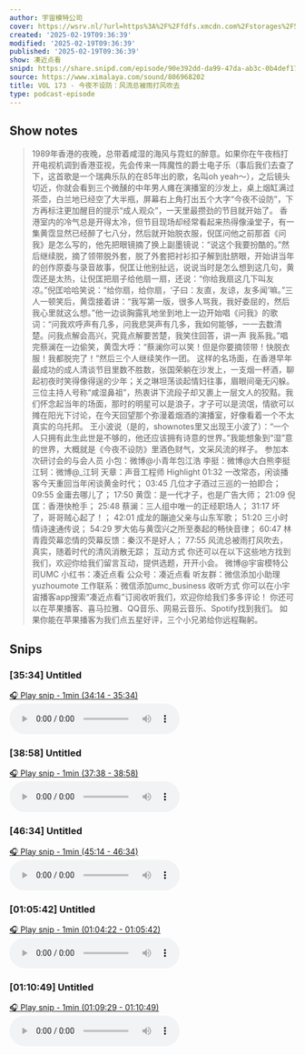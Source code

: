 ```yaml
---
author: 宇宙模特公司
cover: https://wsrv.nl/?url=https%3A%2F%2Ffdfs.xmcdn.com%2Fstorages%2F597e-audiofreehighqps%2F6D%2F90%2FGKwRIJIIQonMAAmg6QIgSPm9.jpeg&w=200&h=200
created: '2025-02-19T09:36:39'
modified: '2025-02-19T09:36:39'
published: '2025-02-19T09:36:39'
show: 凑近点看
snipd: https://share.snipd.com/episode/90e392dd-da99-47da-ab3c-0b4def17e522
source: https://www.ximalaya.com/sound/806968202
title: VOL 173 - 今夜不设防：风流总被雨打风吹去
type: podcast-episode
---
```



## Show notes
> 1989年香港的夜晚，总带着咸湿的海风与霓虹的醉意。如果你在午夜档打开电视机调到香港亚视，先会传来一阵魔性的爵士电子乐（事后我们去查了下，这首歌是一个瑞典乐队的在85年出的歌，名叫oh yeah～），之后镜头切近，你就会看到三个微醺的中年男人瘫在演播室的沙发上，桌上烟缸满过茶壶，白兰地已经空了大半瓶，屏幕右上角打出五个大字“今夜不设防”，下方再标注更加醒目的提示“成人观众”，一天里最攒劲的节目就开始了。
> 香港室内的冷气总是开得太冷，但节目现场却经常看起来热得像澡堂子，有一集黄霑显然已经醉了七八分，然后就开始脱衣服，倪匡问他之前那首《问我》是怎么写的，他先把眼镜摘了换上副墨镜说：“说这个我要扮酷的。”然后继续脱，摘了领带脱外套，脱了外套把衬衫扣子解到肚脐眼，开始讲当年的创作原委与录音故事，倪匡让他别扯远，说说当时是怎么想到这几句，黄霑还是太热，让倪匡把扇子给他扇一扇，还说：“你给我扇这几下叫友凉。”倪匡哈哈笑说：“给你扇，给你扇，‘子曰：友直，友谅，友多闻’嘛。”三人一顿笑后，黄霑接着讲：“我写第一版，很多人骂我，我好委屈的，然后我心里就这么想。”他一边谈胸露乳地坐到地上一边开始唱《问我》的歌词：“问我欢呼声有几多，问我悲哭声有几多，我如何能够，一一去数清楚。问我点解会高兴，究竟点解要苦楚，我笑住回答，讲一声 我系我。”唱完蔡澜在一边偷笑，黄霑大呼：“蔡澜你可以笑！但是你要摘领带！快脱衣服！我都脱完了！”然后三个人继续笑作一团。
> 这样的名场面，在香港早年最成功的成人清谈节目里数不胜数，张国荣躺在沙发上，一支烟一杯酒，聊起初夜时笑得像得逞的少年；关之琳坦荡谈起情妇往事，眉眼间毫无闪躲。三位主持人号称“咸湿鼻祖”，热衷讲下流段子却又裹上一层文人的狡黠。我们怀念起当年的场面，那时的明星可以是浪子，才子可以是流氓，情欲可以摊在阳光下讨论，在今天回望那个弥漫着烟酒的演播室，好像看着一个不太真实的乌托邦。
> 王小波说（是的，shownotes里又出现王小波了）：“一个人只拥有此生此世是不够的，他还应该拥有诗意的世界。”我能想象到“湿”意的世界，大概就是《今夜不设防》里酒色财气，文采风流的样子。
> 参加本次研讨会的与会人员
> 小包：微博@小青年包江浩
> 李挺：微博@大白熊李挺
> 江轲：微博@_江轲
> 天章：声音工程师
> Highlight
> 01:32 一改常态，闲谈播客今天重回当年闲谈黄金时代；
> 03:45 几位才子酒过三巡的一拍即合；
> 09:55 金庸去哪儿了；
> 17:50 黄霑：是一代才子，也是广告大师；
> 21:09 倪匡：香港快枪手；
> 25:48 蔡澜：三人组中唯一的正经职场人；
> 31:17 坏了，哥哥贼心起了！；
> 42:01 成龙的蹦迪父亲与山东军歌；
> 51:20 三小时情诗速通传说；
> 54:29 罗大佑与黄霑兴之所至奏起的畅快音律；
> 60:47 林青霞荧幕恋情的荧幕反馈：秦汉不是好人；
> 77:55 风流总被雨打风吹去， 真实，随着时代的清风消散无踪；
> 互动方式
> 你还可以在以下这些地方找到我们，欢迎你给我们留言互动，提供选题，开开小会。
> 微博@宇宙模特公司UMC
> 小红书：凑近点看
> 公众号：凑近点看
> 听友群：微信添加小助理yuzhoumote
> 工作联系：微信添加umc_business
> 收听方式
> 你可以在小宇宙播客app搜索“凑近点看”订阅收听我们，欢迎你给我们多多评论！
> 你还可以在苹果播客、喜马拉雅、QQ音乐、网易云音乐、Spotify找到我们。
> 如果你能在苹果播客为我们点五星好评，三个小兄弟给你远程鞠躬。

## Snips
### [35:34] Untitled
[🎧 Play snip - 1min️ (34:14 - 35:34)](https://share.snipd.com/snip/b500e562-ef79-4841-849a-c720e28f5ec6)
<audio controls> <source src="https://jt.ximalaya.com//GKwRIMALi7geAdnWKwNqBg3p.m4a?channel=rss&album_id=42542290&track_id=806968202&uid=259346405&jt=https://aod.cos.tx.xmcdn.com/storages/a100-audiofreehighqps/7F/DF/GKwRIMALi7geAdnWKwNqBg3p.m4a#t=34:14,35:34"> </audio>
### [38:58] Untitled
[🎧 Play snip - 1min️ (37:38 - 38:58)](https://share.snipd.com/snip/3fd3a0f3-b06a-400b-9dc7-dfec2b34477f)
<audio controls> <source src="https://jt.ximalaya.com//GKwRIMALi7geAdnWKwNqBg3p.m4a?channel=rss&album_id=42542290&track_id=806968202&uid=259346405&jt=https://aod.cos.tx.xmcdn.com/storages/a100-audiofreehighqps/7F/DF/GKwRIMALi7geAdnWKwNqBg3p.m4a#t=37:38,38:58"> </audio>
### [46:34] Untitled
[🎧 Play snip - 1min️ (45:14 - 46:34)](https://share.snipd.com/snip/2d9b7b2f-bac7-48e8-87b6-990eb7db9754)
<audio controls> <source src="https://jt.ximalaya.com//GKwRIMALi7geAdnWKwNqBg3p.m4a?channel=rss&album_id=42542290&track_id=806968202&uid=259346405&jt=https://aod.cos.tx.xmcdn.com/storages/a100-audiofreehighqps/7F/DF/GKwRIMALi7geAdnWKwNqBg3p.m4a#t=45:14,46:34"> </audio>
### [01:05:42] Untitled
[🎧 Play snip - 1min️ (01:04:22 - 01:05:42)](https://share.snipd.com/snip/3c007a54-52e3-48a7-bd5e-ba18bb7ac01b)
<audio controls> <source src="https://jt.ximalaya.com//GKwRIMALi7geAdnWKwNqBg3p.m4a?channel=rss&album_id=42542290&track_id=806968202&uid=259346405&jt=https://aod.cos.tx.xmcdn.com/storages/a100-audiofreehighqps/7F/DF/GKwRIMALi7geAdnWKwNqBg3p.m4a#t=01:04:22,01:05:42"> </audio>
### [01:10:49] Untitled
[🎧 Play snip - 1min️ (01:09:29 - 01:10:49)](https://share.snipd.com/snip/bfa473e5-35fb-4fe1-837e-b237595c8983)
<audio controls> <source src="https://jt.ximalaya.com//GKwRIMALi7geAdnWKwNqBg3p.m4a?channel=rss&album_id=42542290&track_id=806968202&uid=259346405&jt=https://aod.cos.tx.xmcdn.com/storages/a100-audiofreehighqps/7F/DF/GKwRIMALi7geAdnWKwNqBg3p.m4a#t=01:09:29,01:10:49"> </audio>
